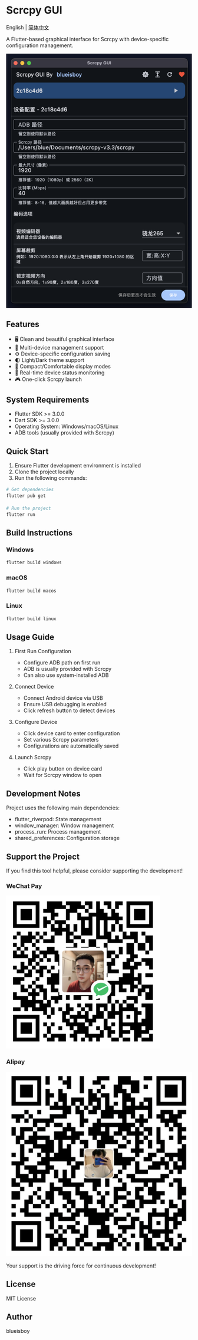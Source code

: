 # Scrcpy GUI

English | [简体中文](README.md)

A Flutter-based graphical interface for Scrcpy with device-specific configuration management.

![macOS Preview](assets/github/macOS.png)

## Features

- 🖥️ Clean and beautiful graphical interface
- 📱 Multi-device management support
- ⚙️ Device-specific configuration saving
- 🌓 Light/Dark theme support
- 📐 Compact/Comfortable display modes
- 🔄 Real-time device status monitoring
- 🎮 One-click Scrcpy launch

## System Requirements

- Flutter SDK >= 3.0.0
- Dart SDK >= 3.0.0
- Operating System: Windows/macOS/Linux
- ADB tools (usually provided with Scrcpy)

## Quick Start

1. Ensure Flutter development environment is installed
2. Clone the project locally
3. Run the following commands:

```bash
# Get dependencies
flutter pub get

# Run the project
flutter run
```

## Build Instructions

### Windows

```bash
flutter build windows
```

### macOS

```bash
flutter build macos
```

### Linux

```bash
flutter build linux
```

## Usage Guide

1. First Run Configuration
   - Configure ADB path on first run
   - ADB is usually provided with Scrcpy
   - Can also use system-installed ADB

2. Connect Device
   - Connect Android device via USB
   - Ensure USB debugging is enabled
   - Click refresh button to detect devices

3. Configure Device
   - Click device card to enter configuration
   - Set various Scrcpy parameters
   - Configurations are automatically saved

4. Launch Scrcpy
   - Click play button on device card
   - Wait for Scrcpy window to open

## Development Notes

Project uses the following main dependencies:

- flutter_riverpod: State management
- window_manager: Window management
- process_run: Process management
- shared_preferences: Configuration storage

## Support the Project

If you find this tool helpful, please consider supporting the development!

### WeChat Pay
![WeChat Pay](assets/attachs/wechat_pay.png)

### Alipay
![Alipay](assets/attachs/ali_pay.png)

Your support is the driving force for continuous development!

## License

MIT License

## Author

blueisboy 
